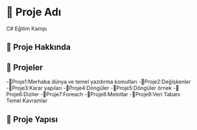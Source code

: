 # 📌 Proje Adı

C# Eğitim Kampı

## 🔎 Proje Hakkında


## 🚀 Projeler

-📍Proje1:Merhaba dünya ve temel yazdırma komutları
-📍Proje2:Değişkenler
-📍Proje3:Karar yapıları
-📍Proje4:Döngüler
-📍Proje5:Döngüler örnek
-📍Proje6:Diziler
-📍Proje7:Foreach
-📍Proje8:Metotlar
-📍Proje9:Veri Tabanı Temel Kavramlar

## 📂 Proje Yapısı


